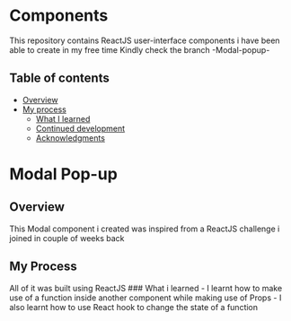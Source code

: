 # Components
This repository contains ReactJS user-interface components i have been able to create in my free time
Kindly check the branch -Modal-popup-


## Table of contents


- [Overview](#overview)
- [My process](#my-process)
  - [What I learned](#what-i-learned)
  - [Continued development](#continued-development)
  - [Acknowledgments](#acknowledgments)

# Modal Pop-up
   ## Overview 
  This Modal component i created was inspired from a ReactJS challenge i joined in couple of weeks back 

## My Process 
  All of it was built using ReactJS 
    ### What i learned 
    - I learnt how to make use of a function inside another component while making use of Props
    - I also learnt how to use React hook to change the state of a function
